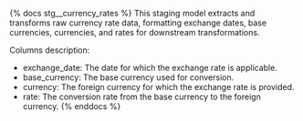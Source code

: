 {% docs stg__currency_rates %}
This staging model extracts and transforms raw currency rate data, formatting exchange dates, base currencies, currencies, and rates for downstream transformations.

Columns description:
- exchange_date: The date for which the exchange rate is applicable.
- base_currency: The base currency used for conversion.
- currency: The foreign currency for which the exchange rate is provided.
- rate: The conversion rate from the base currency to the foreign currency.
{% enddocs %}
